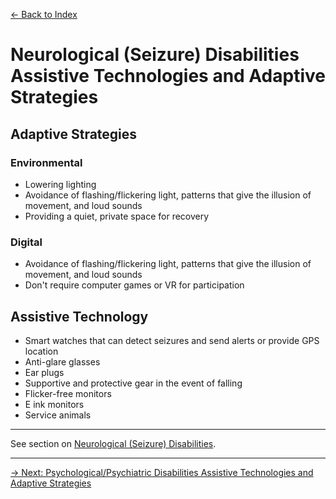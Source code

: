 [&larr; Back to Index](../index.md)

# Neurological (Seizure) Disabilities Assistive Technologies and Adaptive Strategies

## Adaptive Strategies

### Environmental
* Lowering lighting
* Avoidance of flashing/flickering light, patterns that give the illusion of movement, and loud sounds
* Providing a quiet, private space for recovery

### Digital
* Avoidance of flashing/flickering light, patterns that give the illusion of movement, and loud sounds
* Don't require computer games or VR for participation

## Assistive Technology
* Smart watches that can detect seizures and send alerts or provide GPS location
* Anti-glare glasses
* Ear plugs
* Supportive and protective gear in the event of falling
* Flicker-free monitors
* E ink monitors
* Service animals

---

See section on [Neurological (Seizure) Disabilities](/1-disabilities-challenges-and-assistive-technologies/b-disabilities/neurological-disabilities.md).

--- 

[&rarr; Next: Psychological/Psychiatric Disabilities Assistive Technologies and Adaptive Strategies](psychological-psychiatric-disabilities.md)